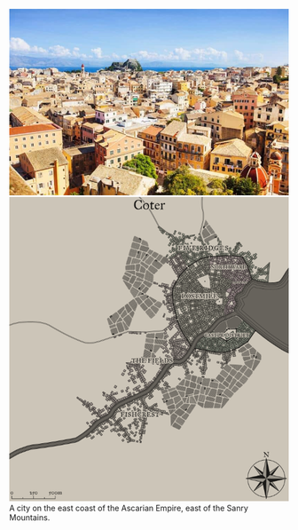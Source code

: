 ![](greece-corfu-old-town.jpeg)
![](Coter.png)A city on the east coast of the Ascarian Empire, east of the Sanry Mountains.